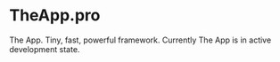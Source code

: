 # TheApp.pro

The App. Tiny, fast, powerful framework. Currently The App is in active development state.
